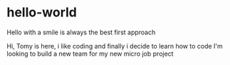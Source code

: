 # hello-world
Hello with a smile is always the best first approach

Hi, 
Tomy is here, i like coding and finally i decide to learn how to code
I'm looking to build a new team for my new micro job project
